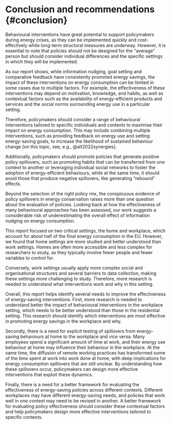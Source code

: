 # Conclusion and recommendations {#conclusion}

Behavioural interventions have great potential to support policymakers during energy crises, as they can be implemented quickly and cost-effectively while long-term structural measures are underway. However, it is essential to note that policies should not be designed for the "average" person but should consider individual differences and the specific settings in which they will be implemented.

As our report shows, while information nudging, goal setting and comparative feedback have consistently promoted energy savings, the impact of these interventions on energy consumption can be limited in some cases due to multiple factors. For example, the effectiveness of these interventions may depend on motivation, knowledge, and habits, as well as contextual factors such as the availability of energy-efficient products and services and the social norms surrounding energy use in a particular setting.

Therefore, policymakers should consider a range of behavioural interventions tailored to specific individuals and contexts to maximise their impact on energy consumption. This may include combining multiple interventions, such as providing feedback on energy use and setting energy-saving goals, to increase the likelihood of sustained behaviour change [on this topic, see, e.g., @alt2022synergies]. 

Additionally, policymakers should promote policies that generate positive policy spillovers, such as promoting habits that can be transferred from one context to another or leveraging individual social networks to foster the adoption of energy-efficient behaviours, while at the same time, it should avoid those that produce negative spillovers, like generating “rebound” effects.

Beyond the selection of the right policy mix, the conspicuous evidence of policy spillovers in energy conservation raises more than one question about the evaluation of policies. Looking back at how the effectiveness of many behavioural approaches has been assessed, our work suggests a considerable risk of underestimating the overall effect of information nudging on energy consumption.

This report focused on two critical settings, the home and workplace, which account for about half of the final energy consumption in the EU.  However, we found that home settings are more studied and better understood than work settings.  Homes are often more accessible and less complex for researchers to study, as they typically involve fewer people and fewer variables to control for. 

Conversely, work settings usually apply more complex social and organisational structures and several barriers to data collection, making these settings more challenging to study. Therefore, more research is needed to understand what interventions work and why in this setting. 

Overall, this report helps identify several needs to improve the effectiveness of energy-saving interventions. First, more research is needed to understand better the impact of behavioural interventions in the workplace setting, which needs to be better understood than those in the residential setting. This research should identify which interventions are most effective in promoting energy savings in the workplace and why.

Secondly, there is a need for explicit testing of spillovers from energy-saving behaviours at home to the workplace and vice versa. Many employees spend a significant amount of time at work, and their energy use behaviour at home may influence their behaviour in the workplace. At the same time, the diffusion of remote working practices has transformed some of the time spent at work into work done at home, with deep implications for energy consumption spillovers that are still unclear. By understanding how these spillovers occur, policymakers can design more effective interventions that exploit these dynamics.

Finally, there is a need for a better framework for evaluating the effectiveness of energy-saving policies across different contexts. Different workplaces may have different energy-saving needs, and policies that work well in one context may need to be revised in another. A better framework for evaluating policy effectiveness should consider these contextual factors and help policymakers design more effective interventions tailored to specific contexts. 
